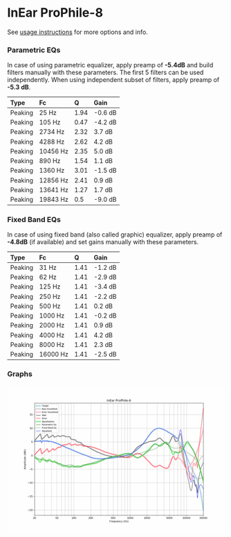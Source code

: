 # InEar ProPhile-8
See [usage instructions](https://github.com/jaakkopasanen/AutoEq#usage) for more options and info.

### Parametric EQs
In case of using parametric equalizer, apply preamp of **-5.4dB** and build filters manually
with these parameters. The first 5 filters can be used independently.
When using independent subset of filters, apply preamp of **-5.3 dB**.

| Type    | Fc       |    Q | Gain    |
|:--------|:---------|:-----|:--------|
| Peaking | 25 Hz    | 1.94 | -0.6 dB |
| Peaking | 105 Hz   | 0.47 | -4.2 dB |
| Peaking | 2734 Hz  | 2.32 | 3.7 dB  |
| Peaking | 4288 Hz  | 2.62 | 4.2 dB  |
| Peaking | 10456 Hz | 2.35 | 5.0 dB  |
| Peaking | 890 Hz   | 1.54 | 1.1 dB  |
| Peaking | 1360 Hz  | 3.01 | -1.5 dB |
| Peaking | 12856 Hz | 2.41 | 0.9 dB  |
| Peaking | 13641 Hz | 1.27 | 1.7 dB  |
| Peaking | 19843 Hz | 0.5  | -9.0 dB |

### Fixed Band EQs
In case of using fixed band (also called graphic) equalizer, apply preamp of **-4.8dB**
(if available) and set gains manually with these parameters.

| Type    | Fc       |    Q | Gain    |
|:--------|:---------|:-----|:--------|
| Peaking | 31 Hz    | 1.41 | -1.2 dB |
| Peaking | 62 Hz    | 1.41 | -2.9 dB |
| Peaking | 125 Hz   | 1.41 | -3.4 dB |
| Peaking | 250 Hz   | 1.41 | -2.2 dB |
| Peaking | 500 Hz   | 1.41 | 0.2 dB  |
| Peaking | 1000 Hz  | 1.41 | -0.2 dB |
| Peaking | 2000 Hz  | 1.41 | 0.9 dB  |
| Peaking | 4000 Hz  | 1.41 | 4.2 dB  |
| Peaking | 8000 Hz  | 1.41 | 2.3 dB  |
| Peaking | 16000 Hz | 1.41 | -2.5 dB |

### Graphs
![](./InEar%20ProPhile-8.png)